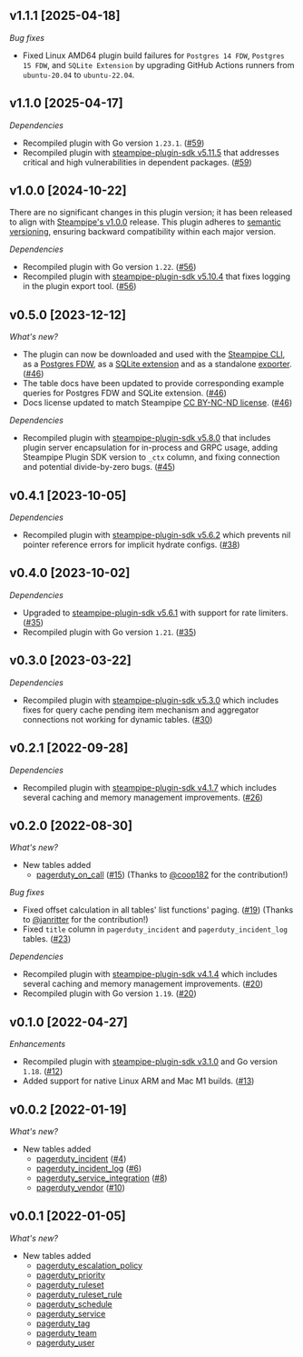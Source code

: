 ## v1.1.1 [2025-04-18]

_Bug fixes_

- Fixed Linux AMD64 plugin build failures for `Postgres 14 FDW`, `Postgres 15 FDW`, and `SQLite Extension` by upgrading GitHub Actions runners from `ubuntu-20.04` to `ubuntu-22.04`.

## v1.1.0 [2025-04-17]

_Dependencies_

- Recompiled plugin with Go version `1.23.1`. ([#59](https://github.com/turbot/steampipe-plugin-pagerduty/pull/59))
- Recompiled plugin with [steampipe-plugin-sdk v5.11.5](https://github.com/turbot/steampipe-plugin-sdk/blob/v5.11.5/CHANGELOG.md#v5115-2025-03-31) that addresses critical and high vulnerabilities in dependent packages. ([#59](https://github.com/turbot/steampipe-plugin-pagerduty/pull/59))

## v1.0.0 [2024-10-22]

There are no significant changes in this plugin version; it has been released to align with [Steampipe's v1.0.0](https://steampipe.io/changelog/steampipe-cli-v1-0-0) release. This plugin adheres to [semantic versioning](https://semver.org/#semantic-versioning-specification-semver), ensuring backward compatibility within each major version.

_Dependencies_

- Recompiled plugin with Go version `1.22`. ([#56](https://github.com/turbot/steampipe-plugin-pagerduty/pull/56))
- Recompiled plugin with [steampipe-plugin-sdk v5.10.4](https://github.com/turbot/steampipe-plugin-sdk/blob/develop/CHANGELOG.md#v5104-2024-08-29) that fixes logging in the plugin export tool. ([#56](https://github.com/turbot/steampipe-plugin-pagerduty/pull/56))

## v0.5.0 [2023-12-12]

_What's new?_

- The plugin can now be downloaded and used with the [Steampipe CLI](https://steampipe.io/docs), as a [Postgres FDW](https://steampipe.io/docs/steampipe_postgres/overview), as a [SQLite extension](https://steampipe.io/docs//steampipe_sqlite/overview) and as a standalone [exporter](https://steampipe.io/docs/steampipe_export/overview). ([#46](https://github.com/turbot/steampipe-plugin-pagerduty/pull/46))
- The table docs have been updated to provide corresponding example queries for Postgres FDW and SQLite extension. ([#46](https://github.com/turbot/steampipe-plugin-pagerduty/pull/46))
- Docs license updated to match Steampipe [CC BY-NC-ND license](https://github.com/turbot/steampipe-plugin-pagerduty/blob/main/docs/LICENSE). ([#46](https://github.com/turbot/steampipe-plugin-pagerduty/pull/46))

_Dependencies_

- Recompiled plugin with [steampipe-plugin-sdk v5.8.0](https://github.com/turbot/steampipe-plugin-sdk/blob/main/CHANGELOG.md#v580-2023-12-11) that includes plugin server encapsulation for in-process and GRPC usage, adding Steampipe Plugin SDK version to `_ctx` column, and fixing connection and potential divide-by-zero bugs. ([#45](https://github.com/turbot/steampipe-plugin-pagerduty/pull/45))

## v0.4.1 [2023-10-05]

_Dependencies_

- Recompiled plugin with [steampipe-plugin-sdk v5.6.2](https://github.com/turbot/steampipe-plugin-sdk/blob/main/CHANGELOG.md#v562-2023-10-03) which prevents nil pointer reference errors for implicit hydrate configs. ([#38](https://github.com/turbot/steampipe-plugin-pagerduty/pull/38))

## v0.4.0 [2023-10-02]

_Dependencies_

- Upgraded to [steampipe-plugin-sdk v5.6.1](https://github.com/turbot/steampipe-plugin-sdk/blob/main/CHANGELOG.md#v561-2023-09-29) with support for rate limiters. ([#35](https://github.com/turbot/steampipe-plugin-pagerduty/pull/35))
- Recompiled plugin with Go version `1.21`. ([#35](https://github.com/turbot/steampipe-plugin-pagerduty/pull/35))

## v0.3.0 [2023-03-22]

_Dependencies_

- Recompiled plugin with [steampipe-plugin-sdk v5.3.0](https://github.com/turbot/steampipe-plugin-sdk/blob/main/CHANGELOG.md#v530-2023-03-16) which includes fixes for query cache pending item mechanism and aggregator connections not working for dynamic tables. ([#30](https://github.com/turbot/steampipe-plugin-pagerduty/pull/30))

## v0.2.1 [2022-09-28]

_Dependencies_

- Recompiled plugin with [steampipe-plugin-sdk v4.1.7](https://github.com/turbot/steampipe-plugin-sdk/blob/main/CHANGELOG.md#v417-2022-09-08) which includes several caching and memory management improvements. ([#26](https://github.com/turbot/steampipe-plugin-pagerduty/pull/26))

## v0.2.0 [2022-08-30]

_What's new?_

- New tables added
  - [pagerduty_on_call](https://hub.steampipe.io/plugins/turbot/pagerduty/tables/pagerduty_on_call) ([#15](https://github.com/turbot/steampipe-plugin-pagerduty/pull/15)) (Thanks to [@coop182](https://github.com/coop182) for the contribution!)

_Bug fixes_

- Fixed offset calculation in all tables' list functions' paging. ([#19](https://github.com/turbot/steampipe-plugin-pagerduty/pull/19)) (Thanks to [@janritter](https://github.com/janritter) for the contribution!)
- Fixed `title` column in `pagerduty_incident` and `pagerduty_incident_log` tables. ([#23](https://github.com/turbot/steampipe-plugin-pagerduty/pull/23))

_Dependencies_

- Recompiled plugin with [steampipe-plugin-sdk v4.1.4](https://github.com/turbot/steampipe-plugin-sdk/blob/main/CHANGELOG.md#v414-2022-08-26) which includes several caching and memory management improvements. ([#20](https://github.com/turbot/steampipe-plugin-pagerduty/pull/20))
- Recompiled plugin with Go version `1.19`. ([#20](https://github.com/turbot/steampipe-plugin-pagerduty/pull/20))

## v0.1.0 [2022-04-27]

_Enhancements_

- Recompiled plugin with [steampipe-plugin-sdk v3.1.0](https://github.com/turbot/steampipe-plugin-sdk/blob/main/CHANGELOG.md#v310--2022-03-30) and Go version `1.18`. ([#12](https://github.com/turbot/steampipe-plugin-pagerduty/pull/12))
- Added support for native Linux ARM and Mac M1 builds. ([#13](https://github.com/turbot/steampipe-plugin-pagerduty/pull/13))

## v0.0.2 [2022-01-19]

_What's new?_

- New tables added
  - [pagerduty_incident](https://hub.steampipe.io/plugins/turbot/pagerduty/tables/pagerduty_incident) ([#4](https://github.com/turbot/steampipe-plugin-pagerduty/pull/4))
  - [pagerduty_incident_log](https://hub.steampipe.io/plugins/turbot/pagerduty/tables/pagerduty_incident_log) ([#6](https://github.com/turbot/steampipe-plugin-pagerduty/pull/6))
  - [pagerduty_service_integration](https://hub.steampipe.io/plugins/turbot/pagerduty/tables/pagerduty_service_integration) ([#8](https://github.com/turbot/steampipe-plugin-pagerduty/pull/8))
  - [pagerduty_vendor](https://hub.steampipe.io/plugins/turbot/pagerduty/tables/pagerduty_vendor) ([#10](https://github.com/turbot/steampipe-plugin-pagerduty/pull/10))

## v0.0.1 [2022-01-05]

_What's new?_

- New tables added
  - [pagerduty_escalation_policy](https://hub.steampipe.io/plugins/turbot/pagerduty/tables/pagerduty_escalation_policy)
  - [pagerduty_priority](https://hub.steampipe.io/plugins/turbot/pagerduty/tables/pagerduty_priority)
  - [pagerduty_ruleset](https://hub.steampipe.io/plugins/turbot/pagerduty/tables/pagerduty_ruleset)
  - [pagerduty_ruleset_rule](https://hub.steampipe.io/plugins/turbot/pagerduty/tables/pagerduty_ruleset_rule)
  - [pagerduty_schedule](https://hub.steampipe.io/plugins/turbot/pagerduty/tables/pagerduty_schedule)
  - [pagerduty_service](https://hub.steampipe.io/plugins/turbot/pagerduty/tables/pagerduty_service)
  - [pagerduty_tag](https://hub.steampipe.io/plugins/turbot/pagerduty/tables/pagerduty_tag)
  - [pagerduty_team](https://hub.steampipe.io/plugins/turbot/pagerduty/tables/pagerduty_team)
  - [pagerduty_user](https://hub.suserpipe.io/plugins/turbot/pagerduty/tables/pagerduty_user)
